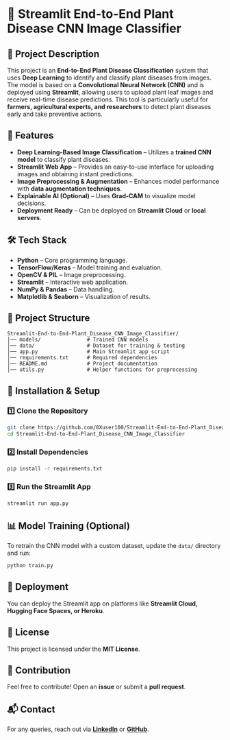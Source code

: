 # 🌱 Streamlit End-to-End Plant Disease CNN Image Classifier

## 📌 Project Description
This project is an **End-to-End Plant Disease Classification** system that uses **Deep Learning** to identify and classify plant diseases from images. The model is based on a **Convolutional Neural Network (CNN)** and is deployed using **Streamlit**, allowing users to upload plant leaf images and receive real-time disease predictions. This tool is particularly useful for **farmers, agricultural experts, and researchers** to detect plant diseases early and take preventive actions.

## 🚀 Features
- **Deep Learning-Based Image Classification** – Utilizes a **trained CNN model** to classify plant diseases.
- **Streamlit Web App** – Provides an easy-to-use interface for uploading images and obtaining instant predictions.
- **Image Preprocessing & Augmentation** – Enhances model performance with **data augmentation techniques**.
- **Explainable AI (Optional)** – Uses **Grad-CAM** to visualize model decisions.
- **Deployment Ready** – Can be deployed on **Streamlit Cloud** or **local servers**.

## 🛠 Tech Stack
- **Python** – Core programming language.
- **TensorFlow/Keras** – Model training and evaluation.
- **OpenCV & PIL** – Image preprocessing.
- **Streamlit** – Interactive web application.
- **NumPy & Pandas** – Data handling.
- **Matplotlib & Seaborn** – Visualization of results.

## 📂 Project Structure
```
Streamlit-End-to-End-Plant_Disease_CNN_Image_Classifier/
│── models/               # Trained CNN models
│── data/                 # Dataset for training & testing
│── app.py                # Main Streamlit app script
│── requirements.txt      # Required dependencies
│── README.md             # Project documentation
│── utils.py              # Helper functions for preprocessing
```



## 🔧 Installation & Setup
### 1️⃣ Clone the Repository
```bash
git clone https://github.com/0Xuser100/Streamlit-End-to-End-Plant_Disease_CNN_Image_Classifier.git
cd Streamlit-End-to-End-Plant_Disease_CNN_Image_Classifier
```

### 2️⃣ Install Dependencies
```bash
pip install -r requirements.txt
```

### 3️⃣ Run the Streamlit App
```bash
streamlit run app.py
```

## 📊 Model Training (Optional)
To retrain the CNN model with a custom dataset, update the `data/` directory and run:
```bash
python train.py
```

## 🔗 Deployment
You can deploy the Streamlit app on platforms like **Streamlit Cloud, Hugging Face Spaces, or Heroku**.

## 📝 License
This project is licensed under the **MIT License**.

## 🤝 Contribution
Feel free to contribute! Open an **issue** or submit a **pull request**.

## 📬 Contact
For any queries, reach out via **[LinkedIn](https://www.linkedin.com/in/mahmoud-abdulhamid-052244230/)** or **[GitHub](https://github.com/0Xuser100/)**.

